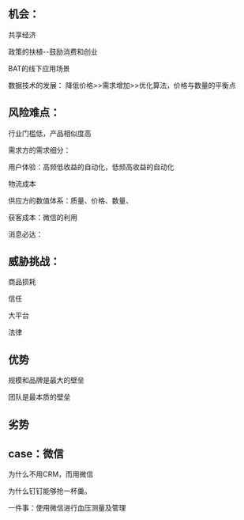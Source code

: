## 机会：

共享经济

政策的扶植--鼓励消费和创业

BAT的线下应用场景

数据技术的发展： 降低价格>>需求增加>>优化算法，价格与数量的平衡点

## 风险难点：

行业门槛低，产品相似度高

需求方的需求细分：

用户体验：高频低收益的自动化，低频高收益的自动化

物流成本

供应方的数值体系：质量、价格、数量、

获客成本：微信的利用

消息必达：

## 威胁挑战：

商品损耗

信任

大平台

法律

## 优势

规模和品牌是最大的壁垒

团队是最本质的壁垒

## 劣势





## case：微信

为什么不用CRM，而用微信

为什么钉钉能够抢一杯羹。



一件事：使用微信进行血压测量及管理